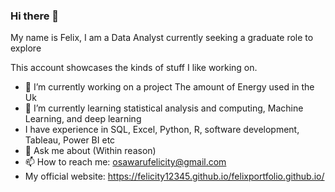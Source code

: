 ### Hi there 👋

My name is Felix, I am a Data Analyst currently seeking a graduate role to explore

This account showcases the kinds of stuff I like working on.

- 🔭 I’m currently working on a project The amount of Energy used in the Uk
- 🌱 I’m currently learning statistical analysis and computing, Machine Learning, and deep learning
- I have experience in SQL, Excel, Python, R, software development, Tableau, Power BI etc 
- 💬 Ask me about (Within reason)
- 📫 How to reach me: osawarufelicity@gmail.com
-    My official website: https://felicity12345.github.io/felixportfolio.github.io/

